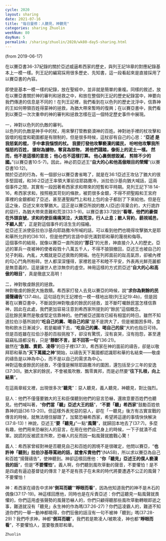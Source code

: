 ```yaml
---
cycle: 2020
layout: sharing
date: 2021-07-16
title: "每日靈修：人聽見，神聽見"
categories: sharing Zhuolin
weekNum: 80
dayNum: 5
permalink: /sharing/zhuolin/2020/wk80-day5-sharing.html
--- 
```

(from 2019-06-17)

在以賽亞書36-37紀錄的關於亞述威逼希西家的歷史，與列王記18章的對應紀錄基本上一模一樣。列王記的編寫採用很多歷史、先知書，這一段看起來是直接採用了以賽亞書的內容。  

即使是基本一模一樣的紀錄，放在聖經中，並非就是簡單的重複。同樣的敘述，放在以賽亞書關於神的審判和拯救之中，和放在整個列王記的歷史紀錄當中，神要向我們傳達的信息是不同的！在列王記裡，我們看到在以色列的歷史沈浮中，信靠神的王如何帶領百姓得蒙神的拯救，為猶大帶來暫時的復興；在以賽亞書中，我們看到以賽亞一次次重申的神的審判和拯救怎樣在這一個特定歷史事件中展現。  

一，神對以色列的仇敵的審判。    
以色列的仇敵是神手中的杖，用來擊打管教褻瀆神的百姓。神對祂手裡的杖攻擊和毀壞的程度和範圍都是有限制的，但是很多時候，這杖卻有自己的心思：“**亞述 是我怒氣的棍， 手中拿我惱恨的杖。 我要打發他攻擊褻瀆的國民， 吩咐他攻擊我所惱怒的百姓， 搶財為擄物，奪貨為掠物， 將他們踐踏，像街上的泥土一樣。 然而，他不是這樣的意思； 他心也不這樣打算。 他心裏倒想毀滅， 剪除不少的國。**”(以賽亞書10:5-7)。因此，神必罰亞述王“**自大的心和他高傲眼目的榮耀**”(以賽亞書10:12)。    
關於亞述的行為，有一個部分以賽亞書省略了，就是在36:1亞述王攻佔了猶大的很多堅固城，和36:2亞述王率領大軍前往耶路撒冷，派拉伯沙基向猶大喊話，這兩個事件之間，其實有一段因著希西家求和帶來的短暫和平時期。見列王記下18:14-16，希西家求和，按照極其苛刻的條款，被罰很多金銀，不得不把聖殿和王宮府庫裡的金銀都給了亞述，甚至連聖殿門上和柱上包的金子都刮了下來給他。但是在這之後，亞述又來攻擊猶大。這正是以賽亞所說的敵人(亞述)背棄合約，大行詭詐的惡行，為猶大帶來患難和荒涼(33:1-9)。以賽亞書33:7說到“**看哪，他們的豪傑在外頭哀號，求和的使臣痛痛哭泣，大路荒涼，行人止息；敵人背約，藐視城邑，不顧人民**”，正是對這個事件的活生生的描繪。    
從亞述王派使臣拉伯沙基向耶路撒冷所喊的話，可以看到他們也曉得攻擊猶大是耶和華所允許的(36:10)，但是他們的言語中卻充滿對耶和華的蔑視和侮辱。    
這個事件的結局，就像以賽亞一直所說的“**那日**”的光景，神直接介入人的歷史。亞述的軍兵一夜被神的使者殺戮十八萬五千人，不得不狼狽撤回，亞述王也被自己的兒子刺殺。內亂，大概就是亞述衰敗的開端。他在列邦面前的趾高氣昂，卻被內裡的勾心鬥角所粉碎。世人都深深懂得，家裡若是不和睦不平安，外表再光鮮亮麗都是無意義的，這是讓世人悲涼無奈的虛空。神用這樣的方式罰亞述“**自大的心和高傲的眼目**”，真是徹底又高明！  

二，神對敬虔餘民的拯救。    
神對敬虔的餘民大施救贖。希西家打發人去見以賽亞的時候，說“**求你為剩餘的民揚聲禱告**”(37:4b)。這句話在列王記裡也一模一樣地出現(列王記19:4b)，但是因著在以賽亞書中，不斷說到神對敬虔的餘民的拯救，並不斷叮囑餘民當怎樣信靠神，因此在此處，我們更加容易注意到希西家所提到的“餘民”這個概念。    
這批餘民果然是敬虔堅定信靠神的。他們被亞述圍攻已經有相當的時日。雖然不知道拉伯沙基所說的“**吃自己的糞、喝自己的尿**”是不是誇大了，但是被圍困多時，食物和飲水日漸減少，若是繼續下去，“**吃自己的糞、喝自己的尿**”大約也指日可待。但是百姓雖在拉伯沙基的百般挑撥下，卻沒有驚慌，沒有哀哭，沒有抱怨，甚至連竊竊私語都沒有，只是“**靜默不言，並不回答一句**”(36:21)。    
雖然在“**急難、責罰、凌辱**”的日子裡(37:3)，希西家在神的面前的禱告，卻是以敬拜耶和華為“**天下萬國之神**”開始，以禱告天下萬國都認識耶和華的名結束——敬虔的禱告是以神為中心，而不是以自己的需求為中心。    
神對這敬虔餘民的拯救，不僅僅是解除耶路撒冷的圍困，還包括至少三年的安逸(37:30)。猶大家的餘民，不會被風吹散、飄零異邦，而是必然要“**往下扎根，向上結果**”。  

在這兩章經文裡，出現很多次“**聽見**”：惡人聽見，義人聽見，神聽見，對比強烈。  

惡人：他們不僅僅要猶大的王和臣僕聽到他們的惡言恐嚇，還故意要百姓們也聽見。他們喊叫著，“**你們當「聽」亞述大王的話**”，“**不要「聽」希西家**”鼓勵百姓依靠神的話(36:13-20)。但這樣外表兇惡的惡人，卻在「一聽見」後方有古實宣戰的傳言的時候，就無法穩住腳跟了，加緊恐嚇希西家，希望將這邊的事情快快解決(37:8-13)！神說，亞述王“**要「聽見」**”一點“**風聲**”，就歸回本地去了(37:7)。多麼有趣，他們用來恐嚇別人的惡言，在用在他們自己身上的時候，一下子就潰不成軍。說謊的反被謊言所欺，恐嚇人的反而因一點風聲就膽戰心驚！  

義人：希西家曾經對神是否聽見自己和百姓的困境不是很確定，他問以賽亞，“**也許神「聽到」拉伯沙基辱罵祂的話，就會斥責他們**”(NASB)，所以求以賽亞為自己和百姓“揚聲禱告”，使神聽到。神卻這樣回應他：“**你「聽見」亞述王的僕人褻瀆我的話**”，但是“**不要懼怕**”。義人啊，你們聽到風吹草動的聲音，不要懼怕！是不是四處有逼迫基督徒的傳言？是不是有孩子在未來的時代將要遭遇不公正的風聲？不要懼怕！  

神：希西家在禱告中求神“**側耳而聽**”“**睜眼而看**”，因為他知道我們的神不是木石的偶像(37:17-19)。神這樣回應他，同時也是在斥責亞述：你們這聽見一點風聲就畏懼的，你們這用虛張聲勢的風聲恐嚇人的，你們只顧得聽那些風吹草動轉眼即逝之事，難道就沒有「聽見」永生神的作為嗎(37:26-27)？你們這凌霸人的，難道不知道你們的一舉一動神都曉得，你們狂傲的話沒有一句不被神「聽到」嗎(37:28-29)？我們呼求神，神都“**側耳而聽**”，我們若是欺凌人/被欺凌，神也都“**睜眼而看**”，不要懼怕人，當要敬畏耶和華。  

`Zhuolin`  
